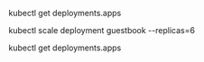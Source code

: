 kubectl get deployments.apps

kubectl scale deployment guestbook --replicas=6

kubectl get deployments.apps